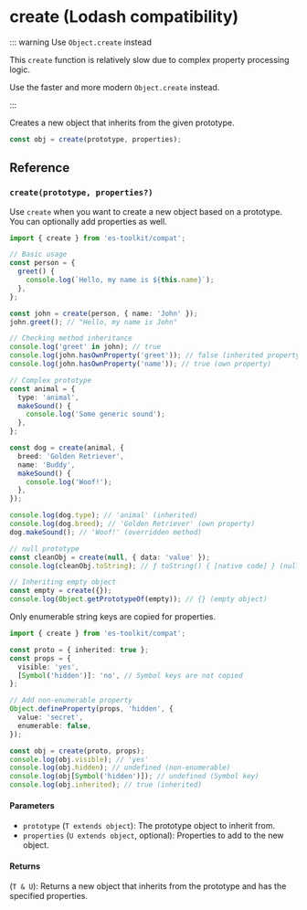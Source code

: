 # create (Lodash compatibility)

::: warning Use `Object.create` instead

This `create` function is relatively slow due to complex property processing logic.

Use the faster and more modern `Object.create` instead.

:::

Creates a new object that inherits from the given prototype.

```typescript
const obj = create(prototype, properties);
```

## Reference

### `create(prototype, properties?)`

Use `create` when you want to create a new object based on a prototype. You can optionally add properties as well.

```typescript
import { create } from 'es-toolkit/compat';

// Basic usage
const person = {
  greet() {
    console.log(`Hello, my name is ${this.name}`);
  },
};

const john = create(person, { name: 'John' });
john.greet(); // "Hello, my name is John"

// Checking method inheritance
console.log('greet' in john); // true
console.log(john.hasOwnProperty('greet')); // false (inherited property)
console.log(john.hasOwnProperty('name')); // true (own property)

// Complex prototype
const animal = {
  type: 'animal',
  makeSound() {
    console.log('Some generic sound');
  },
};

const dog = create(animal, {
  breed: 'Golden Retriever',
  name: 'Buddy',
  makeSound() {
    console.log('Woof!');
  },
});

console.log(dog.type); // 'animal' (inherited)
console.log(dog.breed); // 'Golden Retriever' (own property)
dog.makeSound(); // 'Woof!' (overridden method)

// null prototype
const cleanObj = create(null, { data: 'value' });
console.log(cleanObj.toString); // ƒ toString() { [native code] } (null is equivalent to {})

// Inheriting empty object
const empty = create({});
console.log(Object.getPrototypeOf(empty)); // {} (empty object)
```

Only enumerable string keys are copied for properties.

```typescript
import { create } from 'es-toolkit/compat';

const proto = { inherited: true };
const props = {
  visible: 'yes',
  [Symbol('hidden')]: 'no', // Symbol keys are not copied
};

// Add non-enumerable property
Object.defineProperty(props, 'hidden', {
  value: 'secret',
  enumerable: false,
});

const obj = create(proto, props);
console.log(obj.visible); // 'yes'
console.log(obj.hidden); // undefined (non-enumerable)
console.log(obj[Symbol('hidden')]); // undefined (Symbol key)
console.log(obj.inherited); // true (inherited)
```

#### Parameters

- `prototype` (`T extends object`): The prototype object to inherit from.
- `properties` (`U extends object`, optional): Properties to add to the new object.

#### Returns

(`T & U`): Returns a new object that inherits from the prototype and has the specified properties.
